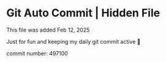# Git Auto Commit | Hidden File

This file was added Feb 12, 2025

Just for fun and keeping my daily git commit active 🤪

commit number: 497100
